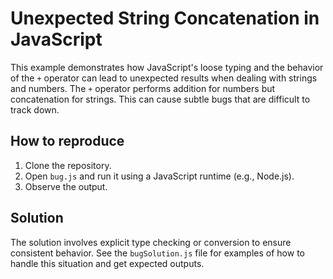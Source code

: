 # Unexpected String Concatenation in JavaScript
This example demonstrates how JavaScript's loose typing and the behavior of the `+` operator can lead to unexpected results when dealing with strings and numbers.  The `+` operator performs addition for numbers but concatenation for strings. This can cause subtle bugs that are difficult to track down.

## How to reproduce

1.  Clone the repository.
2.  Open `bug.js` and run it using a JavaScript runtime (e.g., Node.js).
3.  Observe the output.

## Solution

The solution involves explicit type checking or conversion to ensure consistent behavior.  See the `bugSolution.js` file for examples of how to handle this situation and get expected outputs.
